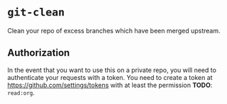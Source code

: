 # `git-clean`

Clean your repo of excess branches which have been merged upstream.

## Authorization

In the event that you want to use this on a private repo, you will need to authenticate your requests with a token.
You need to create a token at <https://github.com/settings/tokens> with at least the permission __TODO__: `read:org`.
<!-- TODO is that actually correct? -->
